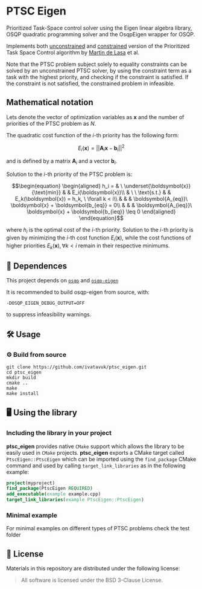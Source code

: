 # PTSC Eigen

Prioritized Task-Space control solver using the Eigen linear algebra library, OSQP quadratic programming solver and the OsqpEigen wrapper for OSQP.

Implements both [unconstrained](http://www.delasa.net/iros09/) and [constrained](http://www.delasa.net/feature/index.html) version of the Prioritized Task Space Control algorithm by [Martin de Lasa](http://www.delasa.net/) et al. 

Note that the PTSC problem subject solely to equality constraints can be solved by an unconstrained PTSC solver, by using the constraint term as a task with the highest priority, and checking if the constraint is satisfied. If the constraint is not satisfied, the constrained problem in infeasible. 

## Mathematical notation
Lets denote the vector of optimization variables as $\boldsymbol{x}$ and the number of priorities of the PTSC problem as $N$.

The quadratic cost function of the $i$-th priority has the following form:

$$E_i(\boldsymbol{x}) = ||\boldsymbol{A}_i\boldsymbol{x} - \boldsymbol{b}_i||^2$$

and is defined by a matrix $\boldsymbol{A}_i$ and a vector $\boldsymbol{b}_i$.

Solution to the $i$-th priority of the PTSC problem is:

$$\begin{equation}
	\begin{aligned}
		h_i = & \ \underset{\boldsymbol{x}}{\text{min}} & & E_i(\boldsymbol{x})\\
		& \ \ \text{s.t.} & & E_k(\boldsymbol{x}) = h_k, \ \forall k < i\\
		& & & \boldsymbol{A_{eq}}\ \boldsymbol{x} + \boldsymbol{b_{eq}} = 0\\
		& & & \boldsymbol{A_{ieq}}\ \boldsymbol{x} + \boldsymbol{b_{ieq}} \leq  0
	\end{aligned}
\end{equation}$$

where $h_i$ is the optimal cost of the $i$-th priority.
Solution to the $i$-th priority is given by minimizing the $i$-th cost function $E_i(\boldsymbol{x})$, while the cost functions of higher priorities $E_k(\boldsymbol{x}), \forall k < i$ remain in their respective minimums.

## 📄 Dependences
This project depends on [`osqp`](https://github.com/osqp/osqp) and [`osqp-eigen`](https://github.com/robotology/osqp-eigen)

It is recommended to build osqp-eigen from source, with:

    -DOSQP_EIGEN_DEBUG_OUTPUT=OFF 
    
to suppress infeasibility warnings.

## 🛠️ Usage

### ⚙️ Build from source

  ```
  git clone https://github.com/ivatavuk/ptsc_eigen.git
  cd ptsc_eigen
  mkdir build
  cmake ..
  make
  make install
  ```

## 🖥️ Using the library

### Including the library in your project

**ptsc_eigen** provides native `CMake` support which allows the library to be easily used in `CMake` projects.
**ptsc_eigen** exports a CMake target called `PtscEigen::PtscEigen` which can be imported using the `find_package` CMake command and used by calling `target_link_libraries` as in the following example:
```cmake
project(myproject)
find_package(PtscEigen REQUIRED)
add_executable(example example.cpp)
target_link_libraries(example PtscEigen::PtscEigen)
```

### Minimal example

For minimal examples on different types of PTSC problems check the test folder

## 📝 License

Materials in this repository are distributed under the following license:

> All software is licensed under the BSD 3-Clause License.

  
